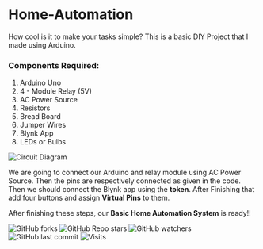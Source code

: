 # Home-Automation

How cool is it to make your tasks simple? This is a basic DIY Project that I made using Arduino. 

### Components Required:
1. Arduino Uno
2. 4 - Module Relay (5V)
3. AC Power Source
4. Resistors
5. Bread Board
6. Jumper Wires
7. Blynk App
8. LEDs or Bulbs

![**Circuit Diagram**](https://user-images.githubusercontent.com/62557178/116593878-33ade400-a93f-11eb-87d6-5f2460c9b6cf.png)

We are going to connect our Arduino and relay module using AC Power Source. Then the pins are respectively connected as given in the code. Then we should connect the Blynk app using the **token**. After Finishing that add four buttons and assign **Virtual Pins** to them. 

After finishing these steps, our **Basic Home Automation System** is ready!!

![GitHub forks](https://img.shields.io/github/forks/Techno-Philes/Basic-Home-Automation?logo=Forks&style=social)
![GitHub Repo stars](https://img.shields.io/github/stars/Techno-Philes/Blogs?style=social)
![GitHub watchers](https://img.shields.io/github/watchers/Techno-Philes/Basic-Home-Automation?logo=Watchers&?style=social)
![GitHub last commit](https://img.shields.io/github/last-commit/Techno-Philes/Basic-Home-Automation?style=plastic&logo=appveyor)
![Visits](http://estruyf-github.azurewebsites.net/api/VisitorHit?user=Technophiles&repo=Music-Player-GUI-visitors-badge&countColorcountColor&countColor=%237B1E7A?style=social)

